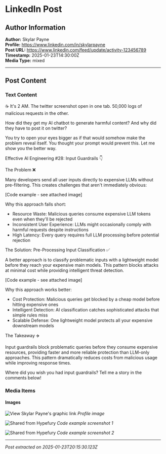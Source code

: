 # LinkedIn Post

## Author Information

**Author:** Skylar Payne  
**Profile:** https://www.linkedin.com/in/skylarpayne  
**Post URL:** https://www.linkedin.com/feed/update/activity-123456789  
**Timestamp:** 2025-01-23T14:30:00Z  
**Media Type:** mixed

---

## Post Content

### Text Content

☕️ It's 2 AM. The twitter screenshot open in one tab. 50,000 logs of malicious requests in the other.

How did they get my AI chatbot to generate harmful content? And why did they have to post it on twitter?

You try to open your eyes bigger as if that would somehow make the problem reveal itself. You thought your prompt would prevent this.
Let me show you the better way.

Effective AI Engineering #28: Input Guardrails 👇

The Problem ❌

Many developers send all user inputs directly to expensive LLMs without pre-filtering. This creates challenges that aren't immediately obvious:

[Code example - see attached image]

Why this approach falls short:

- Resource Waste: Malicious queries consume expensive LLM tokens even when they'll be rejected
- Inconsistent User Experience: LLMs might occasionally comply with harmful requests despite instructions
- High Latency: Every query requires full LLM processing before potential rejection

The Solution: Pre-Processing Input Classification ✅

A better approach is to classify problematic inputs with a lightweight model before they reach your expensive main models. This pattern blocks attacks at minimal cost while providing intelligent threat detection.

[Code example - see attached image]

Why this approach works better:

- Cost Protection: Malicious queries get blocked by a cheap model before hitting expensive ones
- Intelligent Detection: AI classification catches sophisticated attacks that simple rules miss
- Scalable Defense: One lightweight model protects all your expensive downstream models

The Takeaway ✈️

Input guardrails block problematic queries before they consume expensive resources, providing faster and more reliable protection than LLM-only approaches. This pattern dramatically reduces costs from malicious usage while improving response times.

Where did you wish you had input guardrails? Tell me a story in the comments below!

### Media Items

#### Images

![View Skylar Payne's graphic link](https://media.licdn.com/dms/image/v2/D4D03AQE7BbrlPLOVBg/profile-displayphoto-shrink_100_100/B4DZRlm.5LHkAU-/0/1736871506073?e=1756339200&v=beta&t=bFR8Mj3XKHE0ArMVsvxUC9dI76oKjRBft_HuiHS60IQ)
_Profile image_

![Shared from Hypefury](https://media.licdn.com/dms/image/v2/D4E10AQEdDHmYDTb0cQ/image-shrink_800/B4EZed89HvGwAc-/0/1750701692283?e=1751313600&v=beta&t=6k4Xicrq_Sciylc2rlVT8MB_59Mflx4O4HWfd_ckyLA)
_Code example screenshot 1_

![Shared from Hypefury](https://media.licdn.com/dms/image/v2/D4E10AQElj05ZRTkQBA/image-shrink_800/B4EZed89I8HcAc-/0/1750701693291?e=1751313600&v=beta&t=dcSvLAnx9vst5AigR8FJzwHM4FlIgzd4RTmVYIT1Hr8)
_Code example screenshot 2_

---

_Post extracted on 2025-01-23T20:15:30.123Z_
